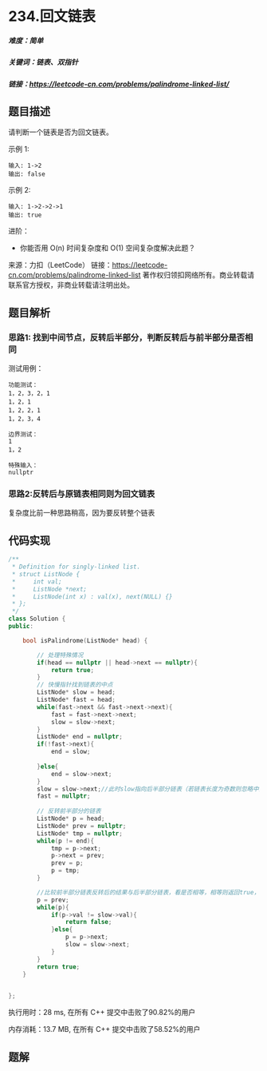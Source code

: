 # 234.回文链表

##### 难度：简单

##### 关键词：链表、双指针

##### 链接：https://leetcode-cn.com/problems/palindrome-linked-list/

## 题目描述

请判断一个链表是否为回文链表。

示例 1:

```
输入: 1->2
输出: false
```

示例 2:

```
输入: 1->2->2->1
输出: true
```

进阶：

- 你能否用 O(n) 时间复杂度和 O(1) 空间复杂度解决此题？

来源：力扣（LeetCode）
链接：https://leetcode-cn.com/problems/palindrome-linked-list
著作权归领扣网络所有。商业转载请联系官方授权，非商业转载请注明出处。

## 题目解析

### 思路1: 找到中间节点，反转后半部分，判断反转后与前半部分是否相同

测试用例：

```
功能测试：
1，2，3，2，1
1，2，1
1，2，2，1
1，2，3，4
```

```
边界测试：
1
1，2
```


```
特殊输入：
nullptr
```



### 思路2:反转后与原链表相同则为回文链表

复杂度比前一种思路稍高，因为要反转整个链表

## 代码实现

```c++
/**
 * Definition for singly-linked list.
 * struct ListNode {
 *     int val;
 *     ListNode *next;
 *     ListNode(int x) : val(x), next(NULL) {}
 * };
 */
class Solution {
public:

    bool isPalindrome(ListNode* head) {

        // 处理特殊情况
        if(head == nullptr || head->next == nullptr){
            return true;
        }
        // 快慢指针找到链表的中点
        ListNode* slow = head;
        ListNode* fast = head;
        while(fast->next && fast->next->next){
            fast = fast->next->next;
            slow = slow->next;
        }
        ListNode* end = nullptr;
        if(!fast->next){
            end = slow;
           
        }else{
            end = slow->next;
        }
        slow = slow->next;//此时slow指向后半部分链表（若链表长度为奇数则忽略中间节点）
        fast = nullptr;
        
        // 反转前半部分的链表
        ListNode* p = head;
        ListNode* prev = nullptr;
        ListNode* tmp = nullptr;
        while(p != end){
            tmp = p->next;
            p->next = prev;
            prev = p;
            p = tmp;
        }

        //比较前半部分链表反转后的结果与后半部分链表，看是否相等，相等则返回true，否则false
        p = prev;
        while(p){
            if(p->val != slow->val){
                return false;
            }else{
                p = p->next;
                slow = slow->next;
            }
        }
        return true;
    }

   
};
```

执行用时：28 ms, 在所有 C++ 提交中击败了90.82%的用户

内存消耗：13.7 MB, 在所有 C++ 提交中击败了58.52%的用户

## 题解

